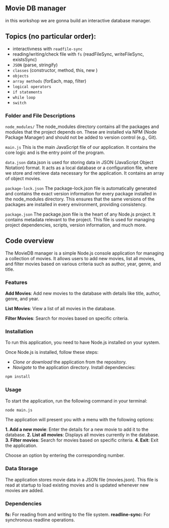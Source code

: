 ## Movie DB manager

in this workshop we are gonna build an interactive database manager.

## Topics (no particular order):

- interactivness with `readfile-sync`
- reading/writing/check file with `fs` (readFileSync, writeFileSync, existsSync)
- `JSON` (parse, stringify)
- `classes` (constructor, method, this, new )
- `objects`
- `array methods` (forEach, map, filter)
- `logical operators`
- `if statements`
- `while loop`
- `switch`

### Folder and File Descriptions

`node_modules/`
The node_modules directory contains all the packages and modules that the project depends on. These are installed via NPM (Node Package Manager) and should not be added to version control (e.g., Git).

`main.js`
This is the main JavaScript file of our application. It contains the core logic and is the entry point of the program.

`data.json`
data.json is used for storing data in JSON (JavaScript Object Notation) format. It acts as a local database or a configuration file, where we store and retrieve data necessary for the application.
It contains an array of object movies.

`package-lock.json`
The package-lock.json file is automatically generated and contains the exact version information for every package installed in the node_modules directory. This ensures that the same versions of the packages are installed in every environment, providing consistency.

`package.json`
The package.json file is the heart of any Node.js project. It contains metadata relevant to the project. This file is used for managing project dependencies, scripts, version information, and much more.

## Code overview

The MovieDB manager is a simple Node.js console application for managing a collection of movies. It allows users to add new movies, list all movies, and filter movies based on various criteria such as author, year, genre, and title.

### Features

**Add Movies**: Add new movies to the database with details like title, author, genre, and year.

**List Movies**: View a list of all movies in the database.

**Filter Movies**: Search for movies based on specific criteria.

### Installation

To run this application, you need to have Node.js installed on your system.

Once Node.js is installed, follow these steps:

- _Clone or download_ the application from the repository.
- _Navigate_ to the application directory.
  Install dependencies:

```sh
npm install
```

### Usage

To start the application, run the following command in your terminal:

```sh
node main.js
```

The application will present you with a menu with the following options:

**1. Add a new movie**: Enter the details for a new movie to add it to the database.
**2. List all movies**: Displays all movies currently in the database.
**3. Filter movies**: Search for movies based on specific criteria.
**4. Exit**: Exit the application.

Choose an option by entering the corresponding number.

### Data Storage

The application stores movie data in a JSON file (movies.json). This file is read at startup to load existing movies and is updated whenever new movies are added.

### Dependencies

**fs:** For reading from and writing to the file system.
**readline-sync:** For synchronous readline operations.
